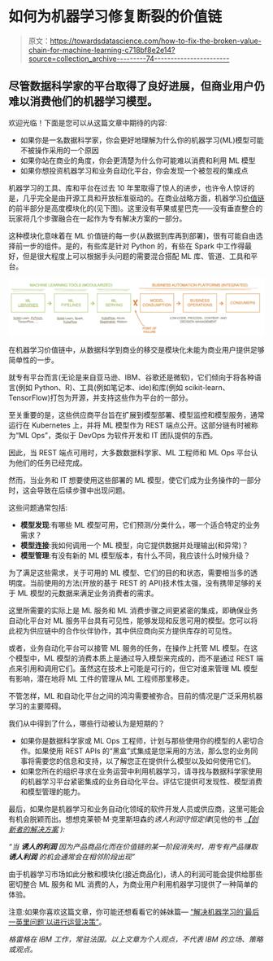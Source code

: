 # 如何为机器学习修复断裂的价值链

> 原文：<https://towardsdatascience.com/how-to-fix-the-broken-value-chain-for-machine-learning-c718bf8e2e14?source=collection_archive---------74----------------------->

## 尽管数据科学家的平台取得了良好进展，但商业用户仍难以消费他们的机器学习模型。

欢迎光临！下面是您可以从这篇文章中期待的内容:

*   如果你是一名数据科学家，你会更好地理解为什么你的机器学习(ML)模型可能不被操作采用的一个原因
*   如果你站在商业的角度，你会更清楚为什么你可能难以消费和利用 ML 模型
*   如果你想投资机器学习和业务自动化平台，你会发现一个被忽视的集成点

机器学习的工具、库和平台在过去 10 年里取得了惊人的进步，也许令人惊讶的是，几乎完全是由开源工具和开放标准驱动的。在商业战略方面，机器学习[价值链](https://en.wikipedia.org/wiki/Value_chain)的前半部分是高度模块化的(见下图)。这里没有苹果或星巴克——没有垂直整合的玩家将几个步骤融合在一起作为专有解决方案的一部分。

这种模块化意味着在 ML 价值链的每一步(从数据到库再到部署)，很有可能自由选择前一步的组件。是的，有些库是针对 Python 的，有些在 Spark 中工作得最好，但是很大程度上可以根据手头问题的需要混合搭配 ML 库、管道、工具和平台。

![](img/d3f932f5344dc12c4cd3f120cfd4d344.png)

在机器学习价值链中，从数据科学到商业的移交是模块化未能为商业用户提供足够简单性的一步。

就专有平台而言(无论是来自亚马逊、IBM、谷歌还是微软)，它们倾向于将各种语言(例如 Python、R)、工具(例如笔记本、ide)和库(例如 scikit-learn、TensorFlow)打包为开源，并支持这些作为平台的一部分。

至关重要的是，这些供应商平台旨在扩展到模型部署、模型监控和模型服务，通常运行在 Kubernetes 上，并将 ML 模型作为 REST 端点公开。这部分链有时被称为“ML Ops”，类似于 DevOps 为软件开发和 IT 团队提供的东西。

因此，当 REST 端点可用时，大多数数据科学家、ML 工程师和 ML Ops 平台认为他们的任务已经完成。

然而，当业务和 IT 想要使用这些部署的 ML 模型，使它们成为业务操作的一部分时，这会导致在后续步骤中出现问题。

这些问题通常包括:

*   **模型发现**:有哪些 ML 模型可用，它们预测/分类什么，哪一个适合特定的业务需求？
*   **模型连接**:我如何调用一个 ML 模型，向它提供数据并处理输出(和异常)？
*   **模型管理**:有没有新的 ML 模型版本，有什么不同，我应该什么时候升级？

为了满足这些需求，关于可用的 ML 模型、它们的目的和状态，需要相当多的透明度。当前使用的方法(开放的基于 REST 的 API)技术性太强，没有携带足够的关于 ML 模型的元数据来满足业务消费者的需求。

这里所需要的实际上是 ML 服务和 ML 消费步骤之间更紧密的集成，即确保业务自动化平台对 ML 服务平台具有可见性，能够发现和反思可用的模型。您可以将此视为供应链中的合作伙伴协作，其中供应商向买方提供库存的可见性。

或者，业务自动化平台可以接管 ML 服务的任务，在操作上托管 ML 模型。在这个模型中，ML 模型的消费本质上是通过导入模型来完成的，而不是通过 REST 端点来引用和调用它们。虽然这在技术上可能是可行的，但它对谁来管理 ML 模型有影响，潜在地将 ML 工件的管理从 ML 工程师那里移走。

不管怎样，ML 和自动化平台之间的鸿沟需要被弥合。目前的情况是广泛采用机器学习的主要障碍。

我们从中得到了什么，哪些行动被认为是短期的？

*   如果你是数据科学家或 ML Ops 工程师，计划与那些使用你的模型的人密切合作。如果使用 REST APIs 的“黑盒”式集成是您采用的方法，那么您的业务同事将需要您的信息和支持，以了解您正在提供什么模型以及如何使用它们。
*   如果您所在的组织寻求在业务运营中利用机器学习，请寻找与数据科学家使用的机器学习平台紧密集成的业务自动化平台。评估它提供可发现性、模型消费和模型管理的能力。

最后，如果你是机器学习和业务自动化领域的软件开发人员或供应商，这里可能会有机会脱颖而出。想想克莱顿·M·克里斯坦森的*诱人利润守恒定律*(见他的书 [*【创新者的解决方案*](https://www.amazon.com/Innovators-Solution-n/dp/B001HYXNKW/) *):*

*“当* ***诱人的利润*** *因为产品商品化而在价值链的某一阶段消失时，用专有产品赚取* ***诱人利润*** *的机会通常会在相邻阶段出现”*

由于机器学习市场如此分散和模块化(接近商品化)，诱人的利润可能会提供给那些密切整合 ML 服务和 ML 消费的人，为商业用户利用机器学习提供了一种简单的体验。

注意:如果你喜欢这篇文章，你可能还想看看它的姊妹篇— [“解决机器学习的‘最后一英里问题’以进行运营决策”](/solving-machine-learnings-last-mile-problem-for-operational-decisions-65e9f44d82b)。

*格雷格在 IBM 工作，常驻法国。以上文章为个人观点，不代表 IBM 的立场、策略或观点。*